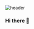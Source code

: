 ![header](https://capsule-render.vercel.app/api?type=Waving&color=gradient&height=200&text=MinGyu&fontAlign=70&fontAlignY=40&animation=twinkling)
### Hi there 👋
<!--
**01192mg/01192mg** is a ✨ _special_ ✨ repository because its `README.md` (this file) appears on your GitHub profile.

Here are some ideas to get you started:

- 🔭 I’m currently working on ...
- 🌱 I’m currently learning ...
- 👯 I’m looking to collaborate on ...
- 🤔 I’m looking for help with ...
- 💬 Ask me about ...
- 📫 How to reach me: ...
- 😄 Pronouns: ...
- ⚡ Fun fact: ...
-->
